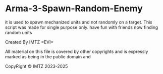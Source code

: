 # Arma-3-Spawn-Random-Enemy

it is used to spawn mechanized units and not randomly on a target.
This script was made for single purpose only.
have fun with friends now finding random units


Created By IMTZ =EVI=


All material on this file is covered by other copyrights and is expressly marked as being in the public domain and 

CopyRight © IMTZ 2023-2025

